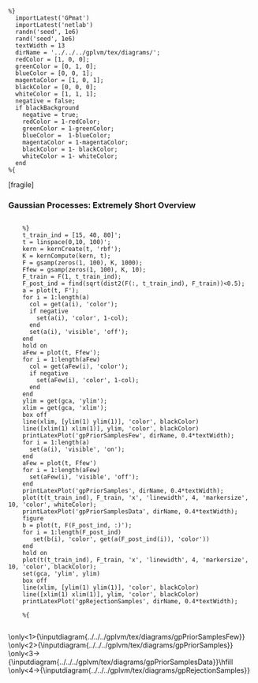 ``` {#mycode .octave .numberLines startFrom="0"}

%}
  importLatest('GPmat')
  importLatest('netlab')
  randn('seed', 1e6)
  rand('seed', 1e6)
  textWidth = 13
  dirName = '../../../gplvm/tex/diagrams/';
  redColor = [1, 0, 0];
  greenColor = [0, 1, 0];
  blueColor = [0, 0, 1];
  magentaColor = [1, 0, 1];
  blackColor = [0, 0, 0];
  whiteColor = [1, 1, 1];
  negative = false;
  if blackBackground
    negative = true;
    redColor = 1-redColor;
    greenColor = 1-greenColor;
    blueColor =  1-blueColor;
    magentaColor = 1-magentaColor;
    blackColor = 1- blackColor;
    whiteColor = 1- whiteColor;
  end
%{
```

<!--frame start-->
\[fragile\]

### Gaussian Processes: Extremely Short Overview

``` {#mycode .octave .numberLines startFrom="0"}

    %}
    t_train_ind = [15, 40, 80]';
    t = linspace(0,10, 100)';
    kern = kernCreate(t, 'rbf');
    K = kernCompute(kern, t);
    F = gsamp(zeros(1, 100), K, 1000);
    Ffew = gsamp(zeros(1, 100), K, 10);
    F_train = F(1, t_train_ind);
    F_post_ind = find(sqrt(dist2(F(:, t_train_ind), F_train))<0.5);
    a = plot(t, F');
    for i = 1:length(a)
      col = get(a(i), 'color');
      if negative
        set(a(i), 'color', 1-col);
      end
      set(a(i), 'visible', 'off');
    end
    hold on
    aFew = plot(t, Ffew');
    for i = 1:length(aFew)
      col = get(aFew(i), 'color');
      if negative
        set(aFew(i), 'color', 1-col);
      end
    end
    ylim = get(gca, 'ylim');
    xlim = get(gca, 'xlim');
    box off
    line(xlim, [ylim(1) ylim(1)], 'color', blackColor)
    line([xlim(1) xlim(1)], ylim, 'color', blackColor)
    printLatexPlot('gpPriorSamplesFew', dirName, 0.4*textWidth);
    for i = 1:length(a)
      set(a(i), 'visible', 'on');
    end
    aFew = plot(t, Ffew')
    for i = 1:length(aFew)
      set(aFew(i), 'visible', 'off');
    end
    printLatexPlot('gpPriorSamples', dirName, 0.4*textWidth);
    plot(t(t_train_ind), F_train, 'x', 'linewidth', 4, 'markersize', 10, 'color', whiteColor);
    printLatexPlot('gpPriorSamplesData', dirName, 0.4*textWidth);
    figure
    b = plot(t, F(F_post_ind, :)');
    for i = 1:length(F_post_ind)
       set(b(i), 'color', get(a(F_post_ind(i)), 'color'))
    end
    hold on
    plot(t(t_train_ind), F_train, 'x', 'linewidth', 4, 'markersize', 10, 'color', blackColor);
    set(gca, 'ylim', ylim)
    box off
    line(xlim, [ylim(1) ylim(1)], 'color', blackColor)
    line([xlim(1) xlim(1)], ylim, 'color', blackColor)
    printLatexPlot('gpRejectionSamples', dirName, 0.4*textWidth);
    
    %{
  
```

\only<1>{\inputdiagram{../../../gplvm/tex/diagrams/gpPriorSamplesFew}}
\only<2>{\inputdiagram{../../../gplvm/tex/diagrams/gpPriorSamples}}
\only<3->{\inputdiagram{../../../gplvm/tex/diagrams/gpPriorSamplesData}}\hfill
\only<4->{\inputdiagram{../../../gplvm/tex/diagrams/gpRejectionSamples}}

<!--frame end-->

